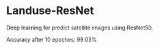 # Landuse-ResNet
Deep learning for predict satellite images using ResNet50.

Accuracy after 10 epoches: 99.03%
